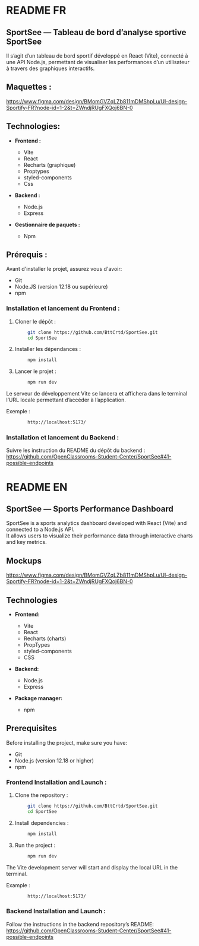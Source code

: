 # README FR

## SportSee — Tableau de bord d’analyse sportive SportSee

Il s’agit d’un tableau de bord sportif développé en React (Vite), connecté à une API Node.js, permettant de visualiser les performances d’un utilisateur à travers des graphiques interactifs.

## Maquettes :

https://www.figma.com/design/BMomGVZqLZb811mDMShpLu/UI-design-Sportify-FR?node-id=1-2&t=ZWndjRUgFXQoj6BN-0

## Technologies:

- **Frontend :**

  - Vite
  - React
  - Recharts (graphique)
  - Proptypes
  - styled-components
  - Css

- **Backend :**

  - Node.js
  - Express

- **Gestionnaire de paquets :**
  - Npm

## Prérequis :

Avant d'installer le projet, assurez vous d'avoir:

- Git
- Node.JS (version 12.18 ou supérieure)
- npm

### Installation et lancement du Frontend :

1. Cloner le dépôt :

```bash
        git clone https://github.com/BttCrtd/SportSee.git
        cd SportSee
```

2. Installer les dépendances :

```bash
        npm install
```

3. Lancer le projet :

```bash
        npm run dev
```

Le serveur de développement Vite se lancera et affichera dans le terminal l’URL locale permettant d’accéder à l’application.

Exemple :

```bash
        http://localhost:5173/
```

### Installation et lancement du Backend :

Suivre les instruction du README du dépôt du backend : https://github.com/OpenClassrooms-Student-Center/SportSee#41-possible-endpoints

# README EN

## SportSee — Sports Performance Dashboard

SportSee is a sports analytics dashboard developed with React (Vite) and connected to a Node.js API.  
It allows users to visualize their performance data through interactive charts and key metrics.

## Mockups

https://www.figma.com/design/BMomGVZqLZb811mDMShpLu/UI-design-Sportify-FR?node-id=1-2&t=ZWndjRUgFXQoj6BN-0

## Technologies

- **Frontend:**

  - Vite
  - React
  - Recharts (charts)
  - PropTypes
  - styled-components
  - CSS

- **Backend:**

  - Node.js
  - Express

- **Package manager:**
  - npm

## Prerequisites

Before installing the project, make sure you have:

- Git
- Node.js (version 12.18 or higher)
- npm

### Frontend Installation and Launch :

1. Clone the repository :

```bash
        git clone https://github.com/BttCrtd/SportSee.git
        cd SportSee
```

2. Install dependencies :

```bash
        npm install
```

3. Run the project :

```bash
        npm run dev
```

The Vite development server will start and display the local URL in the terminal.

Example :

```bash
        http://localhost:5173/
```

### Backend Installation and Launch :

Follow the instructions in the backend repository’s README: https://github.com/OpenClassrooms-Student-Center/SportSee#41-possible-endpoints
